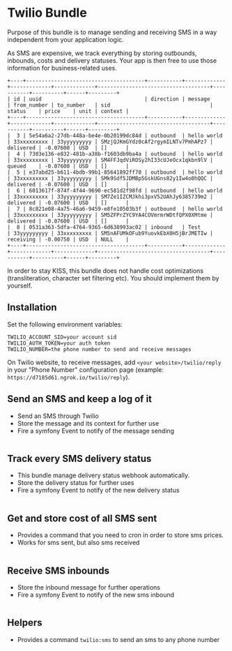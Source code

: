 # Twilio Bundle

Purpose of this bundle is to manage sending and receiving SMS in a way independent from your application logic. 

As SMS are expensive, we track everything by storing outbounds, inbounds, costs and delivery statuses. Your app is then free to use those information for business-related uses.

```
+----+--------------------------------------+-----------+-------------+-------------+-------------+------------------------------------+-----------+----------+------+---------+
| id | uuid                                 | direction | message     | from_number | to_number   | sid                                | status    | price    | unit | context |
+----+--------------------------------------+-----------+-------------+-------------+-------------+------------------------------------+-----------+----------+------+---------+
|  3 | 5e54a6a2-27db-448a-be4e-0b20199dc84d | outbound  | hello world | 33xxxxxxxxx | 33yyyyyyyyy | SMzjQJKmGYdz0cAf2rgymILNTv7PmhAPz7 | delivered | -0.07600 | USD  | []      |
|  4 | 7303e136-e832-481b-a38b-f1603db9ba4a | outbound  | hello world | 33xxxxxxxxx | 33yyyyyyyyy | SM4FFJqdViROSy2hI33cUJeOcx1qkbn9lV | queued    | -0.07600 | USD  | []      |
|  5 | e37abd25-b611-4bdb-99b1-85641892ff70 | outbound  | hello world | 33xxxxxxxxx | 33yyyyyyyyy | SMk9Sdf5JDMBp5GskUGns82y1Iw4o0hQQC | delivered | -0.07600 | USD  | []      |
|  6 | 6013617f-874f-4f44-9690-ec581d2f98fd | outbound  | hello world | 33xxxxxxxxx | 33yyyyyyyyy | SM7Ze1IZCMJkhi3pxV52UAhJy6385739m2 | delivered | -0.07600 | USD  | []      |
|  7 | 8c821e08-4a75-46a6-9459-e8fe10503b3f | outbound  | hello world | 33xxxxxxxxx | 33yyyyyyyyy | SM5ZFPrZYC9YA4COVmrmrWDtfQPX0XMtme | delivered | -0.07600 | USD  | []      |
|  8 | 0531a363-5dfa-4764-9365-6d638993ac02 | inbound   | Test        | 33yyyyyyyyy | 33xxxxxxxxx | SM5nAFUMkOFub9YuovkEbX0H5jBrJMETIw | receiving | -0.00750 | USD  | NULL    |
+----+--------------------------------------+-----------+-------------+-------------+-------------+------------------------------------+-----------+----------+------+---------+
```

In order to stay KISS, this bundle does not handle cost optimizations (transliteration, character set filtering etc). You should implement them by yourself.

## Installation

Set the following environment variables:

```
TWILIO_ACCOUNT_SID=your account sid
TWILIO_AUTH_TOKEN=your auth token
TWILIO_NUMBER=the phone number to send and receive messages
```

On Twilio website, to receive messages, add `<your website>/twilio/reply` in your "Phone Number"
configuration page (example: `https://d7185d61.ngrok.io/twilio/reply`).

## Send an SMS and keep a log of it

- Send an SMS through Twilio
- Store the message and its context for further use
- Fire a symfony Event to notify of the message sending

```
```

## Track every SMS delivery status

- This bundle manage delivery status webhook automatically.
- Store the delivery status for further uses
- Fire a symfony Event to notify of the new delivery status

```
```

## Get and store cost of all SMS sent

- Provides a command that you need to cron in order to store sms prices.
- Works for sms sent, but also sms received


```
```

## Receive SMS inbounds

- Store the inbound message for further operations
- Fire a symfony Event to notify of the new sms inbound

```
```

## Helpers

- Provides a command `twilio:sms` to send an sms to any phone number
